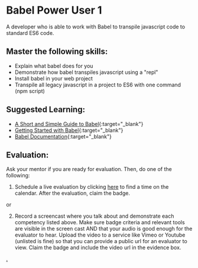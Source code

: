 # Babel Power User 1

A developer who is able to work with Babel to transpile javascript code to standard ES6 code.

## Master the following skills:

* Explain what babel does for you
* Demonstrate how babel transpiles javascript using a "repl"
* Install babel in your web project
* Transpile all legacy javascript in a project to ES6 with one command (npm script)

## Suggested Learning:

* [A Short and Simple Guide to Babel](https://flaviocopes.com/babel/){:target="_blank"}
* [Getting Started with Babel](https://www.youtube.com/watch?v=ahh65GQz74g){:target="_blank"}
* [Babel Documentation](https://babeljs.io/){:target="_blank"}
## Evaluation:

Ask your mentor if you are ready for evaluation. Then, do one of the following:

1. Schedule a live evaluation by clicking [here](https://calendly.com/codex-evaluations/3?a1=Babel%20Power%20User%201&a2=esBO-0HBSXeg9zTitu4ZDA) to find a time on the calendar. After the evaluation, claim the badge.

or

2. Record a screencast where you talk about and demonstrate each competency listed above. Make sure badge criteria and relevant tools are visible in the screen cast AND that your audio is good enough for the evaluator to hear. Upload the video to a service like Vimeo or Youtube (unlisted is fine) so that you can provide a public url for an evaluator to view. Claim the badge and include the video url in the evidence box.

[.](level-3)